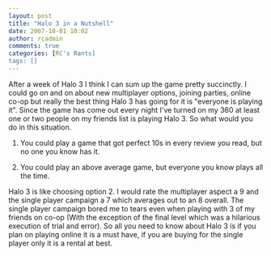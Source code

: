 ```yaml
---
layout: post
title: "Halo 3 in a Nutshell"
date: 2007-10-01 10:02
author: rcadmin
comments: true
categories: [RC's Rants]
tags: []
---
```

After a week of Halo 3 I think I can sum up the game pretty succinctly. I could go on and on about new multiplayer options, joining parties, online co-op but really the best thing Halo 3 has going for it is "everyone is playing it". Since the game has come out every night I've turned on my 360 at least one or two people on my friends list is playing Halo 3. So what would you do in this situation. 

1. You could play a game that got perfect 10s in every review you read, but no one you know has it.

2. You could play an above average game, but everyone you know plays all the time.

Halo 3 is like choosing option 2. I would rate the multiplayer aspect a 9 and the single player campaign a 7 which averages out to an 8 overall. The single player campaign bored me to tears even when playing with 3 of my friends on co-op (With the exception of the final level which was a hilarious execution of trial and error). So all you need to know about Halo 3 is if you plan on playing online it is a must have, if you are buying for the single player only it is a rental at best.
